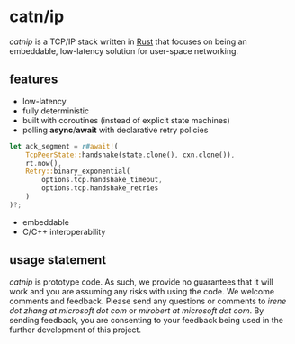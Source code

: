catn/ip
=======

_catnip_ is a TCP/IP stack written in [Rust](https://www.rust-lang.org/) that focuses on being an embeddable, low-latency solution for user-space networking.


features
--------

- low-latency
- fully deterministic
- built with coroutines (instead of explicit state machines)
- polling **async**/**await** with declarative retry policies
```rust
let ack_segment = r#await!(
    TcpPeerState::handshake(state.clone(), cxn.clone()),
    rt.now(),
    Retry::binary_exponential(
        options.tcp.handshake_timeout,
        options.tcp.handshake_retries
    )
)?;
```
- embeddable
- C/C++ interoperability

usage statement
---------------

_catnip_ is prototype code. As such, we provide no guarantees
that it will work and you are assuming any risks with using the code.
We welcome comments and feedback. Please send any questions or
comments to _irene dot zhang at microsoft dot com_ or
_mirobert at microsoft dot com_.  By sending feedback, you are
consenting to your feedback being used in the further development of
this project.
